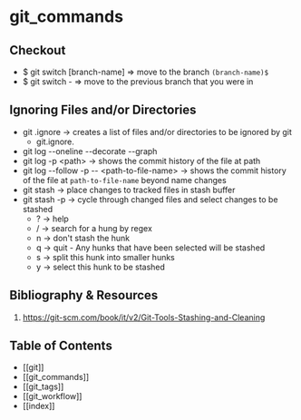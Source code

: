 # git_commands

## Checkout 
- $ git switch [branch-name] => move to the branch `(branch-name)$`
- $ git switch - => move to the previous branch that you were in

## Ignoring Files and/or Directories
- git .ignore -> creates a list of files and/or directories to be ignored by git
  - git.ignore.
- git log --oneline --decorate --graph
- git log -p \<path> -> shows the commit history of the file at path
- git log --follow -p -- \<path-to-file-name> -> shows the commit history of the file at `path-to-file-name` beyond name changes
- git stash -> place changes to tracked files in stash buffer
- git stash -p -> cycle through changed files and select changes to be stashed
  - ? -> help
  - / -> search for  a hung by regex
  - n -> don't stash the hunk
  - q -> quit - Any hunks that have been selected will be stashed
  - s -> split this hunk into smaller hunks
  - y -> select this hunk to be stashed

## Bibliography & Resources
1. https://git-scm.com/book/it/v2/Git-Tools-Stashing-and-Cleaning

## Table of Contents
- [[git]]
- [[git_commands]]
- [[git_tags]]
- [[git_workflow]]
- [[index]]
